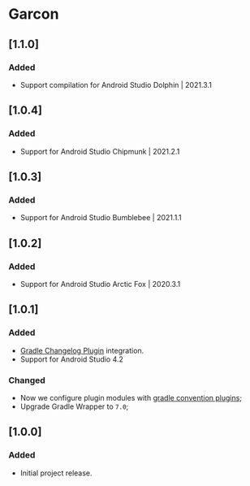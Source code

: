 # Garcon

## [1.1.0]
### Added
- Support compilation for Android Studio Dolphin | 2021.3.1

## [1.0.4]
### Added
- Support for Android Studio Chipmunk | 2021.2.1

## [1.0.3]
### Added
- Support for Android Studio Bumblebee | 2021.1.1

## [1.0.2]
### Added
- Support for Android Studio Arctic Fox | 2020.3.1

## [1.0.1]
### Added
- [Gradle Changelog Plugin](https://github.com/JetBrains/gradle-changelog-plugin) integration.
- Support for Android Studio 4.2

### Changed
- Now we configure plugin modules with [gradle convention plugins](https://docs.gradle.org/current/samples/sample_convention_plugins.html);
- Upgrade Gradle Wrapper to `7.0`;

## [1.0.0]
### Added
- Initial project release.
